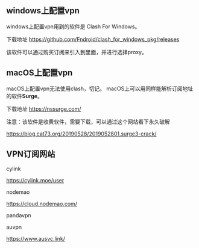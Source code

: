 ## windows上配置vpn

windows上配置vpn用到的软件是 Clash For Windows。

下载地址
https://github.com/Fndroid/clash_for_windows_pkg/releases

该软件可以通过购买订阅来引入到里面，并进行选择proxy。

## macOS上配置vpn

macOS上配置vpn无法使用clash，切记。
macOS上可以用同样能解析订阅地址的软件**Surge**。

下载地址
https://nssurge.com/

注意：该软件是收费软件，需要下载，可以通过这个网站看下永久破解

https://blog.cat73.org/20190528/2019052801.surge3-crack/

## VPN订阅网站

cylink

https://cylink.moe/user

nodemao

https://cloud.nodemao.com/

pandavpn

auvpn

https://www.ausvc.link/


